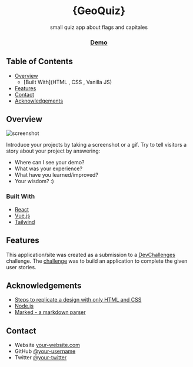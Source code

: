 <!-- Please update value in the {}  -->

<h1 align="center">{GeoQuiz}</h1>

<div align="center">
   small quiz app about flags and capitales
</div>

<div align="center">
  <h3>
    <a href="https://j0suke.github.io/Geography-quiz-app/">
      Demo
    </a>
  </h3>
</div>

<!-- TABLE OF CONTENTS -->

## Table of Contents

- [Overview](#overview)
  - [Built With](HTML , CSS , Vanilla JS)
- [Features](#features)
- [Contact](#contact)
- [Acknowledgements](#acknowledgements)

<!-- OVERVIEW -->

## Overview

![screenshot]("https://github.com/J0SUKE/Geography-quiz-app/blob/main/screenshots/home.png")

Introduce your projects by taking a screenshot or a gif. Try to tell visitors a story about your project by answering:

- Where can I see your demo?
- What was your experience?
- What have you learned/improved?
- Your wisdom? :)

### Built With

<!-- This section should list any major frameworks that you built your project using. Here are a few examples.-->

- [React](https://reactjs.org/)
- [Vue.js](https://vuejs.org/)
- [Tailwind](https://tailwindcss.com/)

## Features

<!-- List the features of your application or follow the template. Don't share the figma file here :) -->

This application/site was created as a submission to a [DevChallenges](https://devchallenges.io/challenges) challenge. The [challenge](https://devchallenges.io/challenges/wBunSb7FPrIepJZAg0sY) was to build an application to complete the given user stories.


## Acknowledgements

<!-- This section should list any articles or add-ons/plugins that helps you to complete the project. This is optional but it will help you in the future. For exmpale -->

- [Steps to replicate a design with only HTML and CSS](https://devchallenges-blogs.web.app/how-to-replicate-design/)
- [Node.js](https://nodejs.org/)
- [Marked - a markdown parser](https://github.com/chjj/marked)

## Contact

- Website [your-website.com](https://{your-web-site-link})
- GitHub [@your-username](https://{github.com/your-usermame})
- Twitter [@your-twitter](https://{twitter.com/your-username})
